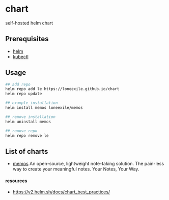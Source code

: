# chart

self-hosted helm chart

## Prerequisites

- [helm](https://helm.sh/docs/intro/install/)
- [kubectl](https://kubernetes.io/docs/tasks/tools/)

## Usage

```sh
## add repo
helm repo add le https://loneexile.github.io/chart
helm repo update

## example installation
helm install memos loneexile/memos

## remove installation
helm uninstall memos

## remove repo
helm repo remove le
```

## List of charts

- [memos](https://github.com/usememos/memos)
  An open-source, lightweight note-taking solution. The pain-less way to create your meaningful notes. Your Notes, Your Way.

#### resources

- https://v2.helm.sh/docs/chart_best_practices/
